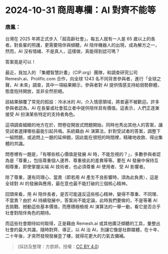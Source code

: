 # 2024-10-31 商周專欄：AI 對齊不能等

### 唐鳳：

台灣在 2025 年將正式步入「超高齡社會」，每五人就有一人是 65 歲以上的長者。對長輩的照護，更需要陪伴與傾聽，AI 陪伴機器人的出現，成為解方之一，然而，AI 沒有情緒、不是真人，這樣做，真能得到認可嗎？

答案竟是可以！

最近，我加入的 「集體智慧計畫」（CIP.org）團隊，和調查研究公司 Remesh.ai、Prolific.com 合作，向全球 1243 名不同背景參與者，進行「全球之聲，AI 未來」調查，其中一項結果顯示，參與者對 AI 提供情感支持給弱勢群體，態度抱持開放，並非全然拒絕。

該結果顛覆了常見的假設：冷冰冰的 AI，介入情感領域，將普遍不被歡迎。許多參與者認為，AI 在長輩或社會孤立者中提供陪伴具有價值。這表示，人們正逐漸接受 AI 扮演某些特定的支持者角色。

這項調查細緻的地方在於，問卷從開放式問題開始，同時也秀出其他人的答案，讓受試者選擇哪些最能引起共鳴。系統藉由 AI 演算法，針對受試者的答案，調整下一組問題，或追問上一題的延伸題，因此能在很短的時間裡，精確地收斂、得出集體的共識。

問卷裡有一題是，「有哪些核心價值是發展 AI 時，不能忽視的？」，多數參與者認為是「尊重」，包括尊重個人邊界、尊重彼此的差異等等。要在 AI 發展中保持互相尊重，即使掌握尖端 AI 技術者，也必須尊重 AI 使用者、受 AI 影響者。

除了尊重，還有同理心、當責（即若用 AI 產生不良影響時，須為此負責），這是全球對 AI 的發展與應用，最在意也最不能打破的三個核心精神。

回頭來看，用 AI 陪伴長者，是否可能違反這些核心精神，變得不尊重、不同理、不當責？由於 AI 持續發展中，答案尚不能定論，此時我們要做的，不是等著 AI 去挑戰、撼動這些基本價值，而應積極檢視 AI 演算法的一舉一動，看它是否合乎社會對陪伴角色的期待。

而這些社會期待如何取得，正是藉由 Remesh.ai 或其他廣泛傾聽的工具，彙整出社會的最大共識，隨時對齊、導正，以 AI 治 AI，別讓它像是社群媒體，在十年、二十年後，才突然發現發展歪了樓，就得花更大的力氣去彌補。

> (採訪及整理：方歆婷。授權：[CC BY 4.0](https://creativecommons.org/licenses/by/4.0/deed.zh-hant))

